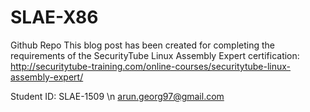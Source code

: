 # SLAE-X86
Github Repo
This blog post has been created for completing the requirements of the SecurityTube Linux Assembly Expert certification: http://securitytube-training.com/online-courses/securitytube-linux-assembly-expert/

Student ID: SLAE-1509 \n
arun.georg97@gmail.com
